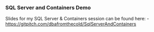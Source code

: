 ### SQL Server and Containers Demo

Slides for my SQL Server & Containers session can be found here: -
https://gitpitch.com/dbafromthecold/SqlServerAndContainers
